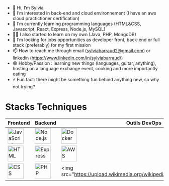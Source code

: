 - 👋 Hi, I’m Sylvia
- 👀 I’m interested in back-end and cloud environnement (I have an aws cloud practictioner certification)
- 🌱 I’m currently learning programming languages (HTML&CSS, Javascript, React, Express, Node.js, MySQL)
- 👩‍💻 I also started to learn on my own (Java, PHP, MongoDB)
- 💞️ I’m looking for jobs opportunities as developer front, back-end or full stack (preferably) for my first mission 
- 📫 How to reach me through email (sylviabarraud2@gmail.com) or linkedin (https://www.linkedin.com/in/sylviabarraud/)
- 😄 Hobby/Passion : learning new things (languages, guitar, anything), hosting on a language exchange event, cooking and more importantly eating
- ⚡ Fun fact: there might be something fun behind anything new, so why not trying?

# Stacks Techniques

| Frontend       | Backend        | Outils DevOps  |
|----------------|----------------|----------------|
| <img src="https://upload.wikimedia.org/wikipedia/commons/6/6a/JavaScript-logo.png" alt="JavaScript" width="50"/> | <img src="https://upload.wikimedia.org/wikipedia/commons/d/d9/Node.js_logo.svg" alt="Node.js" width="50"/> | <img src="https://upload.wikimedia.org/wikipedia/commons/4/4e/Docker_%28container_engine%29_logo.png" alt="Docker" width="50"/> |
| <img src="https://upload.wikimedia.org/wikipedia/commons/6/61/HTML5_logo_and_wordmark.svg" alt="HTML" width="50"/> | <img src="https://upload.wikimedia.org/wikipedia/commons/6/64/Expressjs.png" alt="Express" width="50"/> | <img src="https://upload.wikimedia.org/wikipedia/commons/9/93/Amazon_Web_Services_Logo.svg" alt="AWS" width="50"/> |
| <img src="https://upload.wikimedia.org/wikipedia/commons/d/d5/CSS3_logo_and_wordmark.svg" alt="CSS" width="50"/> | <img src="https://upload.wikimedia.org/wikipedia/commons/2/27/PHP-logo.svg" alt="PHP" width="50"/> | <img src="https://upload.wikimedia.org/wikipedia/commons/c/c2/Postman
